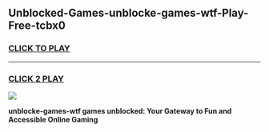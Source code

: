 
## Unblocked-Games-unblocke-games-wtf-Play-Free-tcbx0
<h3>
<a href="https://premium76.site?title=unblocke-games-wtf&ref=20M">CLICK TO PLAY</a></h3>
<hr>

<h3>
<a href="https://premium76.site?title=unblocke-games-wtf&ref=20M">CLICK 2 PLAY</a>
  
</h3>

<a href="https://premium76.site?title=unblocke-games-wtf&ref=19M"><img src="https://clearcache.store/games.png"></a>


**unblocke-games-wtf games unblocked: Your Gateway to Fun and Accessible Online Gaming**
